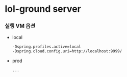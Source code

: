# lol-ground server
### 실행 VM 옵션
* local
  ```
  -Dspring.profiles.active=local
  -Dspring.cloud.config.uri=http://localhost:9999/
  ```
* prod
  ```
  ...
  ```
